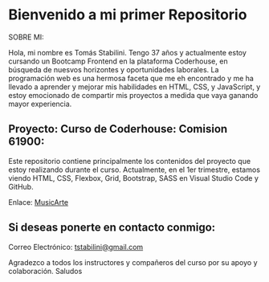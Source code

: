 # Bienvenido a mi primer Repositorio #

SOBRE MI:

Hola, mi nombre es Tomás Stabilini. Tengo 37 años y actualmente estoy cursando un Bootcamp Frontend en la plataforma Coderhouse, en búsqueda de nuesvos horizontes y oportunidades laborales. La programación web es una hermosa faceta que me eh encontrado y me ha llevado a aprender y mejorar mis habilidades en HTML, CSS, y JavaScript, y estoy emocionado de compartir mis proyectos a medida que vaya ganando mayor experiencia.


## Proyecto: Curso de Coderhouse: Comision 61900: ##
Este repositorio contiene principalmente los contenidos del proyecto que estoy realizando durante el curso.
Actualmente, en el 1er trimestre, estamos viendo HTML, CSS, Flexbox, Grid, Bootstrap, SASS en Visual Studio Code y GitHub.

Enlace:
[MusicArte](https://tomasjrl.github.io/tomasjrl-Coderhouse-Comision61900/)


## Si deseas ponerte en contacto conmigo: ##

Correo Electrónico: tstabilini@gmail.com


Agradezco a todos los instructores y compañeros del curso por su apoyo y colaboración.
Saludos
